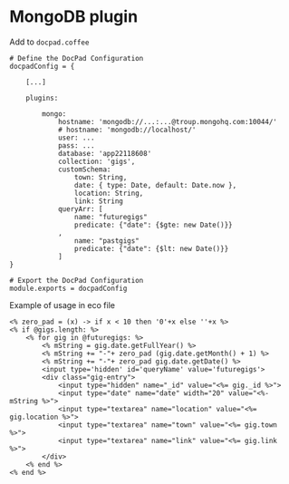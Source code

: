 MongoDB plugin
==============

Add to `docpad.coffee`

	# Define the DocPad Configuration
	docpadConfig = {

		[...]

		plugins:

			mongo:
				hostname: 'mongodb://...:...@troup.mongohq.com:10044/'
				# hostname: 'mongodb://localhost/'
				user: ...
				pass: ...
				database: 'app22118608'		
				collection: 'gigs',
				customSchema:
					town: String,
					date: { type: Date, default: Date.now },
					location: String,
					link: String		
				queryArr: [
					name: "futuregigs"
					predicate: {"date": {$gte: new Date()}}
				,
					name: "pastgigs"
					predicate: {"date": {$lt: new Date()}}
				]
	}

	# Export the DocPad Configuration
	module.exports = docpadConfig

Example of usage in eco file

	<% zero_pad = (x) -> if x < 10 then '0'+x else ''+x %>
	<% if @gigs.length: %>
		<% for gig in @futuregigs: %>
			<% mString = gig.date.getFullYear() %>
			<% mString += "-"+ zero_pad (gig.date.getMonth() + 1) %>
			<% mString += "-"+ zero_pad gig.date.getDate() %>
			<input type='hidden' id='queryName' value='futuregigs'>
			<div class="gig-entry">
				<input type="hidden" name="_id" value="<%= gig._id %>">
				<input type="date" name="date" width="20" value="<%- mString %>">
				<input type="textarea" name="location" value="<%= gig.location %>">
				<input type="textarea" name="town" value="<%= gig.town %>">
				<input type="textarea" name="link" value="<%= gig.link %>">
			</div>
		<% end %>
	<% end %>
